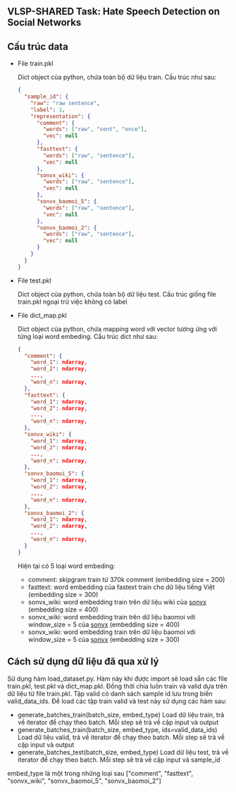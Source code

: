 ## VLSP-SHARED Task: Hate Speech Detection on Social Networks

## Cấu trúc data
- File train.pkl

    Dict object của python, chứa toàn bộ dữ liệu train. Cấu trúc như sau:
    ```json
    {   
      "sample_id": {
        "raw": "raw sentence",
        "label": 1,
        "representation": {
          "comment": {
            "words": ["raw", "sent", "ence"],
            "vec": null 
          },
          "fasttext": {
            "words": ["raw", "sentence"],
            "vec": null 
          },
          "sonvx_wiki": {
            "words": ["raw", "sentence"],
            "vec": null 
          },
          "sonvx_baomoi_5": {
            "words": ["raw", "sentence"],
            "vec": null 
          },
          "sonvx_baomoi_2": {
            "words": ["raw", "sentence"],
            "vec": null 
          }
        }
      }
    }
    ```
    
- File test.pkl

    Dict object của python, chứa toàn bộ dữ liệu test. Cấu trúc giống file  train.pkl ngoại trừ việc không có label
    
- File dict_map.pkl
    
    Dict object của python, chứa mapping word với vector tương ứng với từng loại word embeding. Cấu trúc dict như sau:
    
    ```json
    {
      "comment": {
        "word_1": ndarray,
        "word_2": ndarray, 
        ...,
        "word_n": ndarray, 
      },
      "fasttext": {
        "word_1": ndarray,
        "word_2": ndarray, 
        ...,
        "word_n": ndarray, 
      },
      "sonvx_wiki": {
        "word_1": ndarray,
        "word_2": ndarray, 
        ...,
        "word_n": ndarray, 
      },
      "sonvx_baomoi_5": {
        "word_1": ndarray,
        "word_2": ndarray, 
        ...,
        "word_n": ndarray, 
      },
      "sonvx_baomoi_2": {
        "word_1": ndarray,
        "word_2": ndarray, 
        ...,
        "word_n": ndarray, 
      }
    }
    ```
    
    Hiện tại có 5 loại word embeding:
    
    - comment: skipgram train từ 370k comment (embedding size = 200)
    - fasttext: word embedding của fastext train cho dữ liệu tiếng Việt (embedding size = 300)
    - sonvx_wiki: word embedding train trên dữ liệu wiki của [sonvx](https://github.com/sonvx/word2vecVN) (embedding size = 400)
    - sonvx_wiki: word embedding train trên dữ liệu baomoi với window_size = 5 của [sonvx](https://github.com/sonvx/word2vecVN) (embedding size = 400)
    - sonvx_wiki: word embedding train trên dữ liệu baomoi với window_size = 5 của [sonvx](https://github.com/sonvx/word2vecVN) (embedding size = 300)
    
    
## Cách sử dụng dữ liệu đã qua xử lý

Sử dụng hàm load_dataset.py. Hàm này khi được import sẽ load sẵn các file train.pkl, test.pkl và dict_map.pkl. Đồng thời chia 
luôn train và valid dựa trên dữ liệu từ file train.pkl. Tập valid có danh sách sample id lưu trong biến valid_data_ids. 
Để load các tập train valid và test này sử dụng các hàm sau:
- generate_batches_train(batch_size, embed_type) Load dữ liệu train, trả về iterator để chạy theo batch. Mỗi step sẽ trả về cặp input và output
- generate_batches_train(batch_size, embed_type, ids=valid_data_ids) Load dữ liệu valid, trả về iterator để chạy theo batch. Mỗi step sẽ trả về cặp input và output
- generate_batches_test(batch_size, embed_type)  Load dữ liệu test, trả về iterator để chạy theo batch. Mỗi step sẽ trả về cặp input và sample_id

embed_type là một trong những loại sau ["comment", "fasttext", "sonvx_wiki", "sonvx_baomoi_5", "sonvx_baomoi_2"]